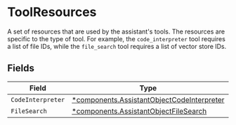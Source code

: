 # ToolResources

A set of resources that are used by the assistant's tools. The resources are specific to the type of tool. For example, the `code_interpreter` tool requires a list of file IDs, while the `file_search` tool requires a list of vector store IDs.



## Fields

| Field                                                                                                   | Type                                                                                                    | Required                                                                                                | Description                                                                                             |
| ------------------------------------------------------------------------------------------------------- | ------------------------------------------------------------------------------------------------------- | ------------------------------------------------------------------------------------------------------- | ------------------------------------------------------------------------------------------------------- |
| `CodeInterpreter`                                                                                       | [*components.AssistantObjectCodeInterpreter](../../models/components/assistantobjectcodeinterpreter.md) | :heavy_minus_sign:                                                                                      | N/A                                                                                                     |
| `FileSearch`                                                                                            | [*components.AssistantObjectFileSearch](../../models/components/assistantobjectfilesearch.md)           | :heavy_minus_sign:                                                                                      | N/A                                                                                                     |